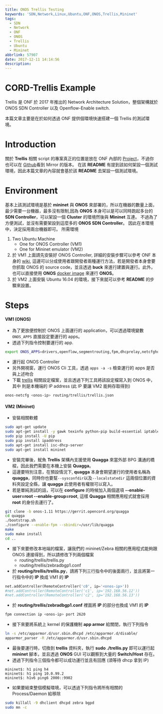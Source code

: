```yaml
---
title: ONOS Trellis Testing
keywords: 'SDN,Network,Linux,Ubuntu,ONF,ONOS,Trellis,Mininet'
tags:
  - SDN
  - Network
  - ONF
  - ONOS
  - Trellis
  - Ubuntu
  - Mininet
abbrlink: 57907
date: 2017-12-11 14:14:56
description:
---
```

CORD-Trellis Example
====================
Trellis 是 ONF 於 2017 年推出的 Network Architecture Solution，整個架構就於 ONOS SDN Controller 以及 Openflow-Enable switch.

本篇文章主要是在於如何透過 ONF 提供個環境快速搭建一個 Trellis 的測試環境。
<!--more-->

Introduction
============
關於 **Trellis** 相關 script 的專案真正的位置是放在 ONF 內部的 [Project](https://gerrit.onosproject.org/#/q/project:routing)，不過你也可以在 [Github](https://github.com/opennetworkinglab/routing/blob/master/trellis/README.md)看到 Mirror 的版本。
在該 **README** 有提到該如何架設一個測試環境，因此本篇文章的內容就會基於該 **README** 去架設一個測試環境。

Environment
===========
基本上該測試環境是基於 **mininet** 與 **ONOS** 來部署的，所以在機器的數量上面，最少需要一台機器，最多沒有限制,因為 **ONOS** 本身可以是可以同時跑起多台的 **SDN Controller**，可以架設一個 **Cluster** 的環境然後與 **Mininet** 互連。
不過為了方便測試，並沒有需要架設到這麼多的 **ONOS SDN Controller**。
因此在本環境中，決定採用兩台機器即可。
所需環境
1. Two Ubuntu Machine
    - One for ONOS Controller (VM1)
    - One for Mininet emulator (VM2)
2. 於 VM1 上面請先安裝好 ONOS Controller, 詳細的安裝步驟可以參考 ONF 本身的 [wiki](https://wiki.onosproject.org/display/ONOS/Administrator+Guide), 這邊可以分成使用者跟開發者兩種運行方法，若是開發者本身會要你抓取 ONOS 的 source code，並且透過 **buck** 來進行建置與運行。此外，也可以直接使用 **ONOS** [docker image](https://wiki.onosproject.org/display/ONOS/Running+the+published+Docker+ONOS+images) 來運行 **ONOS**。
3. 於 VM2 上面安裝 Ubuntu 16.04 的環境，接下來就可以參考 **README** 的步驟來設置。


Steps
=====
#### VM1 (ONOS)
- 為了更放便控制於 ONOS 上面運行的 application，可以透過環境變數 `ONOS_APPS` 直接設定要運行的 apps。
- 透過下列指令控制要運行的 app.
``` sh
export ONOS_APPS=drivers,openflow,segmentrouting,fpm,dhcprelay,netcfghostprovider,routeradvertisement
```
- 運行起 ONOS Controller
- 另外開視窗，運行 ONOS Cli 工具，透過 `apps -a -s` 檢查運行的 apps 是否與上述吻合
- 下載 [trellis](https://github.com/opennetworkinglab/routing/blob/master/trellis/trellis.json) 相關設定檔案，並且透過下列工具將該設定檔寫入到 ONOS 中，其中 **<onos-ip>** 則是本機端的 IP address (此 IP 要讓 VM2 能夠存取得到)
``` sh 
onos-netcfg <onos-ip> routing/trellis/trellis.json
```

#### VM2 (Mininet)
- 安裝相關軟體
```sh 
sudo apt-get update
sudo apt-get install -y gawk texinfo python-pip build-essential iptables automake autoconf libtool
sudo pip install -U pip
sudo pip install ipaddress
sudo apt-get install isc-dhcp-server
sudo apt-get install mininet
```
- 安裝完畢後，魷魚 **Trellis** 架構內支援使用 **Quagga** 來當外部 BPG 溝通的橋樑，因此我們需要在本機上安裝 **Quagga**。
- 這邊要特別注意，在預設情況下, **quagga** 本身會期望運行的使用者名稱為 **quagga**，同時你也要幫`--sysconfdir`以及`--localstatedir` 這兩個位置的資料夾設定全縣，讓 **quagga** 此使用者有權限可以寫入。
- 若是單純測試的話，可以在 **configure** 的時候加入兩個選項 **--enable-user=root --enable-group=root**, 這樣 **Quagga** 相關應用程式就會採用 **root** 的身份去運行了。
``` sh
git clone -b onos-1.11 https://gerrit.opencord.org/quagga
cd quagga
./bootstrap.sh
./configure --enable-fpm --sbindir=/usr/lib/quagga
make
sudo make install
cd ..
```
- 接下來要修改本地端的檔案，讓我們的 mininet/Zebra 相關的應用程式能夠跟 ONOS 連接得到，所以請修改下列兩個檔案
    - routing/trellis/trellis.py
    - routing/trellis/zebradbgp1.conf
- 於 **routing/trellis/trellis.py**，請將下列三行指令中的後面兩行，並且將第一行指令中的 **IP** 換成 VM1 的 **IP**
```python
net.addController(RemoteController('c0', ip='<onos-ip>'))
#net.addController(RemoteController('c1', ip='192.168.56.12'))
#net.addController(RemoteController('c2', ip='192.168.56.13'))
```
- 於 **routing/trellis/zebradbgp1.conf** 裡面將 **IP** 的部分也換成 VM1 的 **IP**
``` sh
fpm connection ip <onos-ip> port 2620
```
- 接下來要將系統上 kernel 的保護機制 **app armor** 給關閉，執行下列指令
```bash
ln -s /etc/apparmor.d/usr.sbin.dhcpd /etc/apparmor.d/disable/
apparmor_parser -R /etc/apparmor.d/usr.sbin.dhcpd
```
- 最後要運行時，切換到 **trellis** 資料夾，執行 **sudo ./trellis.py** 即可以運行起 **mininet** 腳本，並且透過 **ONOS** GUI 可以觀察到大量的 **Switch/Host** 存在。
- 透過下列指令三個指令都可以成功運行並且有回應 (須等待 dhcp 拿到 IP)
```
mininet$: h1 ping h4
mininet$: h1 ping 10.0.99.2
mininet$: h1v6 ping6 2000::9902
```
- 如果要結束整個模擬環境，可以透過下列指令將所有相關的 Process/Daemon 給移除
``` sh
sudo killall -9 dhclient dhcpd zebra bgpd
sudo mn -c
```

